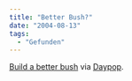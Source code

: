```yaml
---
title: "Better Bush?"
date: "2004-08-13"
tags:
  - "Gefunden"
---
```


[Build a better bush](http://homepage.mac.com/krousen/Bush%20site/index.html) via [Daypop](http://www.daypop.com/top.htm).
